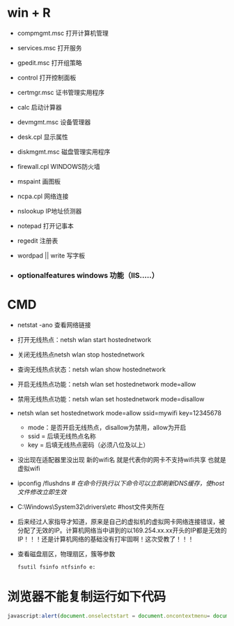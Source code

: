 # win + R

- compmgmt.msc                                    打开计算机管理

- services.msc                                           打开服务

- gpedit.msc 										     打开组策略

- control                                                      打开控制面板

- certmgr.msc                                             证书管理实用程序

- calc														     启动计算器

- devmgmt.msc                                           设备管理器

- desk.cpl                                                      显示属性

- diskmgmt.msc                                           磁盘管理实用程序

- firewall.cpl                                                  WINDOWS防火墙

- mspaint                                                        画图板

- ncpa.cpl                                                       网络连接

- nslookup                                                     IP地址侦测器

- notepad                                                      打开记事本

- regedit                                                         注册表

- wordpad || write                                      写字板

- ### optionalfeatures             windows 功能（IIS.....）

# CMD



- netstat -ano                                               查看网络链接
- 打开无线热点：netsh wlan start hostednetwork
- 关闭无线热点netsh wlan stop hostednetwork
- 查询无线热点状态：netsh wlan show hostednetwork
- 开启无线热点功能：netsh wlan set hostednetwork mode=allow
- 禁用无线热点功能：netsh wlan set hostednetwork mode=disallow
- netsh wlan set hostednetwork mode=allow ssid=mywifi key=12345678
  - mode：是否开启无线热点，disallow为禁用，allow为开启 
  - ssid = 后填无线热点名称
  - key = 后填无线热点密码（必须八位及以上）
- 没出现在适配器里没出现 新的wifi名 就是代表你的网卡不支持wifi共享 也就是虚拟wifi
- ipconfig /flushdns *# 在命令行执行以下命令可以立即刷新DNS缓存，使host文件修改立即生效*
- C:\Windows\System32\drivers\etc #host文件夹所在
- 后来经过人家指导才知道，原来是自己的虚拟机的虚拟网卡网络连接错误，被分配了无效的IP。计算机网络当中讲到的以169.254.xx.xx开头的IP都是无效的IP！！！还是计算机网络的基础没有打牢固啊！这次受教了！！！

- 查看磁盘扇区，物理扇区，簇等参数

  ```shell
  fsutil fsinfo ntfsinfo e:
  ```

# 浏览器不能复制运行如下代码

```javascript
javascript:alert(document.onselectstart = document.oncontextmenu= document.onmousedown = document.onkeydown= function(){return true;});
```

